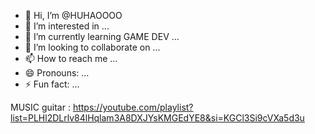 - 👋 Hi, I’m @HUHAOOOO
- 👀 I’m interested in ...
- 🌱 I’m currently learning GAME DEV ...
- 💞️ I’m looking to collaborate on ...
- 📫 How to reach me ...
- 😄 Pronouns: ...
- ⚡ Fun fact: ...

<!---
HUHAOOOO/HUHAOOOO is a ✨ special ✨ repository because its `README.md` (this file) appears on your GitHub profile.
You can click the Preview link to take a look at your changes.
--->
MUSIC 
guitar : https://youtube.com/playlist?list=PLHl2DLrlv84lHqlam3A8DXJYsKMGEdYE8&si=KGCl3Si9cVXa5d3u